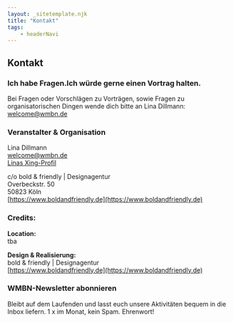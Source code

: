 ```yaml
---
layout: _sitetemplate.njk
title: "Kontakt"
tags: 
    - headerNavi
---
```



<section id="headline" class="green">
    <div class="centered">
        <h1>Kontakt</h1>
    </div>
</section>

<div id="main" role="main">
    <div id="content"> <!-- narrowed down to 15 in this case -->
        <article>
            <section id="{nameOfArticle}" class="clearfix">
                    <div class="row-fluid">
<div class="span4">

# Ich habe Fragen.<span>Ich w&uuml;rde gerne einen Vortrag halten.</span>

</div>
<div class="span8"><!-- start nested -->

Bei Fragen oder Vorschl&auml;gen zu Vortr&auml;gen, sowie Fragen zu organisatorischen Dingen wende dich bitte an Lina Dillmann:  
[welcome@wmbn.de](mailto:welcome@wmbn.de)  


<!-- eof nested --></div>
</div>
<div class="row-fluid">
<div class="span4">

# Veranstalter & Organisation

</div>
<div class="span8"><!-- start nested -->
<div class="row-fluid">
<div class="span8">

Lina Dillmann  
[welcome@wmbn.de](mailto:welcome@wmbn.de)  
[Linas Xing-Profil](https://www.xing.com/profile/Lina_Dillmann)  

</div>
</div>

c/o bold & friendly | Designagentur  
Overbeckstr. 50  
50823 Köln  
[https://www.boldandfriendly.de](https://www.boldandfriendly.de)

<p></p>
</div>
</div>
<div class="row-fluid">
<div class="span4"><!-- start nested -->
<h1>Credits:</h1>
</div>
<div class="span8"><!-- start nested -->
<div class="row-fluid">

**Location:**  
tba  


**Design & Realisierung:**    
bold & friendly | Designagentur  
[https://www.boldandfriendly.de](https://www.boldandfriendly.de)

<!-- eof nested --></div>
</div>
</div>
                        </section>
                    </article>
                </div> <!--! end of #content -->
            </div>

<!-- Le Newsletter subscription  -->
<section class="green newsletter-section">
    <article>
        <div class="container">
            <div class="row">
                <div class="col-sm-12">
                    <div class="news-letter-inner">
                        <h3>WMBN-Newsletter abonnieren</h3>
                        <p>Bleibt auf dem Laufenden und lasst euch unsere Aktivitäten bequem in die Inbox liefern. 1 x im Monat, kein Spam. Ehrenwort!</p>
                        <script id="n2g_script">!function(e,t,n,c,r,a,i){e.Newsletter2GoTrackingObject=r,e[r]=e[r]||function(){(e[r].q=e[r].q||[]).push(arguments)},e[r].l=1*new Date,a=t.createElement(n),i=t.getElementsByTagName(n)[0],a.async=1,a.src=c,i.parentNode.insertBefore(a,i)}(window,document,"script","https://static.newsletter2go.com/utils.js","n2g");var config = {"container": {"type": "div","class": "newsletter-anmeldung","style": ""},"row": {"type": "div","class": "","style": "margin-top: 15px;"},"columnLeft": {"type": "div","class": "","style": ""},"columnRight": {"type": "div","class": "","style": ""},"label": {"type": "label","class": "","style": ""}};n2g('create', 'nqinh13n-e48sle5f-15jj');n2g('subscribe:createForm', config);</script>
                    </div>
                </div>
            </div>
        </div>
    </article>
</section>

